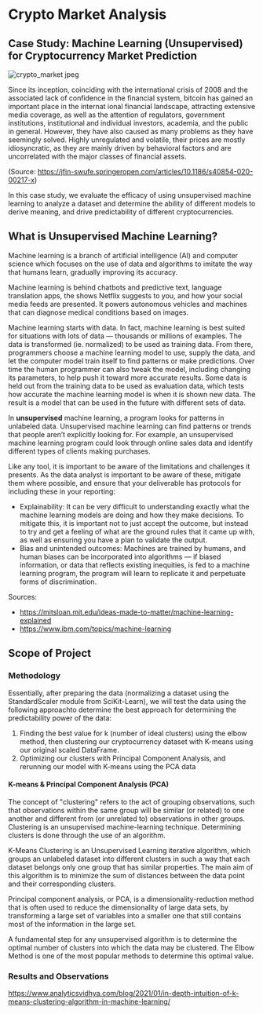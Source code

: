 # Crypto Market Analysis
## Case Study: Machine Learning (Unsupervised) for Cryptocurrency Market Prediction
![crypto_market jpeg](https://user-images.githubusercontent.com/115101031/225374746-42a76031-c14a-4c78-af25-7c5fd27b5db2.jpg)

Since its inception, coinciding with the international crisis of 2008 and the associated lack of confidence in the financial system, bitcoin has gained an important place in the internat 
ional financial landscape, attracting extensive media coverage, as well as the attention of regulators, government institutions, institutional and individual investors, academia, and the public in general.  However, they have also caused as many problems as they have seemingly solved.  Highly unregulated and volatile, their prices are mostly idiosyncratic, as they are mainly driven by behavioral factors and are uncorrelated with the major classes of financial assets. 

(Source: https://jfin-swufe.springeropen.com/articles/10.1186/s40854-020-00217-x) 

In this case study, we evaluate the efficacy of using unsupervised machine learning to analyze a dataset and determine the ability of different models to derive meaning, and drive predictability of different cryptocurrencies.

## What is Unsupervised Machine Learning?
Machine learning is a branch of artificial intelligence (AI) and computer science which focuses on the use of data and algorithms to imitate the way that humans learn, gradually improving its accuracy.

Machine learning is behind chatbots and predictive text, language translation apps, the shows Netflix suggests to you, and how your social media feeds are presented. It powers autonomous vehicles and machines that can diagnose medical conditions based on images. 

Machine learning starts with data.  In fact, machine learning is best suited for situations with lots of data — thousands or millions of examples. The data is transformed (ie. normalized) to be used as training data.  From there, programmers choose a machine learning model to use, supply the data, and let the computer model train itself to find patterns or make predictions. Over time the human programmer can also tweak the model, including changing its parameters, to help push it toward more accurate results.  Some data is held out from the training data to be used as evaluation data, which tests how accurate the machine learning model is when it is shown new data. The result is a model that can be used in the future with different sets of data.

In **unsupervised** machine learning, a program looks for patterns in unlabeled data. Unsupervised machine learning can find patterns or trends that people aren’t explicitly looking for. For example, an unsupervised machine learning program could look through online sales data and identify different types of clients making purchases.

Like any tool, it is important to be aware of the limitations and challenges it presents.  As the data analyst is important to be aware of these, mitigate them where possible, and ensure that your deliverable has protocols for including these in your reporting:
* Explainability: It can be very difficult to understanding exactly what the machine learning models are doing and how they make decisions. To mitigate this, it is important not to just accept the outcome, but instead to try and get a feeling of what are the ground rules that it came up with, as well as ensuring you have a plan to validate the output.
* Bias and unintended outcomes: Machines are trained by humans, and human biases can be incorporated into algorithms — if biased information, or data that reflects existing inequities, is fed to a machine learning program, the program will learn to replicate it and perpetuate forms of discrimination.

Sources:
* https://mitsloan.mit.edu/ideas-made-to-matter/machine-learning-explained
* https://www.ibm.com/topics/machine-learning

## Scope of Project

### Methodology
Essentially, after preparing the data (normalizing a dataset using the StandardScaler module from SciKit-Learn), we will test the data using the following approachto determine the best approach for determining the predictability power of the data:
1) Finding the best value for k (number of ideal clusters) using the elbow method, then clustering our cryptocurrency dataset with K-means using our original scaled DataFrame.
2) Optimizing our clusters with Principal Component Analysis, and rerunning our model with K-means using the PCA data

#### K-means & Principal Component Analysis (PCA)
The concept of "clustering" refers to the act of grouping observations, such that observations within the same group will be similar (or related) to one another and different from (or unrelated to) observations in other groups. Clustering is an unsupervised machine-learning technique. Determining clusters is done through the use of an algorithm.  

K-Means Clustering is an Unsupervised Learning iterative algorithm, which groups an unlabeled dataset into different clusters in such a way that each dataset belongs only one group that has similar properties. The main aim of this algorithm is to minimize the sum of distances between the data point and their corresponding clusters. 

Principal component analysis, or PCA, is a dimensionality-reduction method that is often used to reduce the dimensionality of large data sets, by transforming a large set of variables into a smaller one that still contains most of the information in the large set.

A fundamental step for any unsupervised algorithm is to determine the optimal number of clusters into which the data may be clustered. The Elbow Method is one of the most popular methods to determine this optimal value. 

### Results and Observations
https://www.analyticsvidhya.com/blog/2021/01/in-depth-intuition-of-k-means-clustering-algorithm-in-machine-learning/ 


